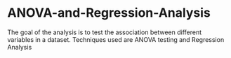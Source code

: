 # ANOVA-and-Regression-Analysis
The goal of the analysis is to test the association between different variables in a dataset. Techniques used are ANOVA testing and Regression Analysis
